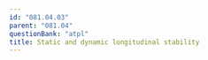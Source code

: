 ```yaml
---
id: "081.04.03"
parent: "081.04"
questionBank: "atpl"
title: Static and dynamic longitudinal stability
---
```


